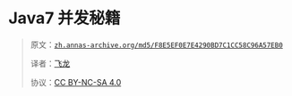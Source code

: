 # Java7 并发秘籍

> 原文：[`zh.annas-archive.org/md5/F8E5EF0E7E4290BD7C1CC58C96A57EB0`](https://zh.annas-archive.org/md5/F8E5EF0E7E4290BD7C1CC58C96A57EB0)
> 
> 译者：[飞龙](https://github.com/wizardforcel)
> 
> 协议：[CC BY-NC-SA 4.0](http://creativecommons.org/licenses/by-nc-sa/4.0/)
